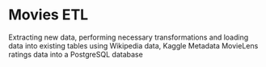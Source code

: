 # Movies ETL
Extracting new data, performing necessary transformations and loading data into existing tables using Wikipedia data, Kaggle Metadata MovieLens ratings data into a PostgreSQL database

